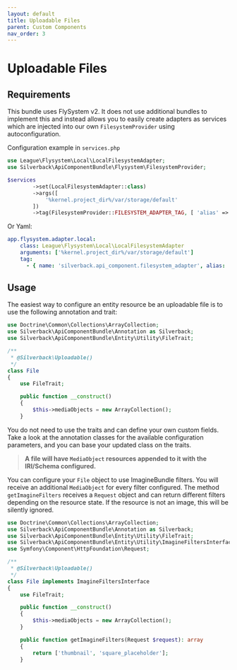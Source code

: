 ```yaml
---
layout: default
title: Uploadable Files
parent: Custom Components
nav_order: 3
---
```

# Uploadable Files

## Requirements
This bundle uses FlySystem v2. It does not use additional bundles to implement this and instead allows you to easily create adapters as services which are injected into our own `FilesystemProvider` using autoconfiguration.

Configuration example in `services.php`
```php
use League\Flysystem\Local\LocalFilesystemAdapter;
use Silverback\ApiComponentBundle\Flysystem\FilesystemProvider;

$services
        ->set(LocalFilesystemAdapter::class)
        ->args([
            '%kernel.project_dir%/var/storage/default'
        ])
        ->tag(FilesystemProvider::FILESYSTEM_ADAPTER_TAG, [ 'alias' => 'local' ]);
```

Or Yaml:
```yaml
app.flysystem.adapter.local:
    class: League\Flysystem\Local\LocalFilesystemAdapter
    arguments: ['%kernel.project_dir%/var/storage/default']
    tag:
      - { name: 'silverback.api_component.filesystem_adapter', alias: 'local' }
```

## Usage
The easiest way to configure an entity resource be an uploadable file is to use the following annotation and trait:

```php
use Doctrine\Common\Collections\ArrayCollection;
use Silverback\ApiComponentBundle\Annotation as Silverback;
use Silverback\ApiComponentBundle\Entity\Utility\FileTrait;

/**
 * @Silverback\Uploadable()
 */
class File
{
    use FileTrait;

    public function __construct()
    {
        $this->mediaObjects = new ArrayCollection();
    }
```

You do not need to use the traits and can define your own custom fields. Take a look at the annotation classes for the available configuration parameters, and you can base your updated class on the traits.

> **A file will have `MediaObject` resources appended to it with the IRI/Schema configured.**

You can configure your `File` object to use ImagineBundle filters. You will receive an additional `MediaObject` for every filter configured. The method `getImagineFilters` receives a `Request` object and can return different filters depending on the resource state. If the resource is not an image, this will be silently ignored.

```php
use Doctrine\Common\Collections\ArrayCollection;
use Silverback\ApiComponentBundle\Annotation as Silverback;
use Silverback\ApiComponentBundle\Entity\Utility\FileTrait;
use Silverback\ApiComponentBundle\Entity\Utility\ImagineFiltersInterface;
use Symfony\Component\HttpFoundation\Request;

/**
 * @Silverback\Uploadable()
 */
class File implements ImagineFiltersInterface
{
    use FileTrait;

    public function __construct()
    {
        $this->mediaObjects = new ArrayCollection();
    }

    public function getImagineFilters(Request $request): array
    {
        return ['thumbnail', 'square_placeholder'];
    }
```
